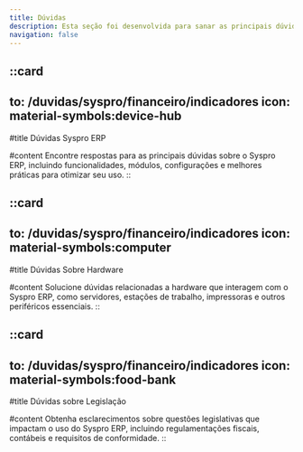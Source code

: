 ```yaml
---
title: Dúvidas
description: Esta seção foi desenvolvida para sanar as principais dúvidas relacionadas ao Syspro ERP ou a equipamentos que estão diretamente relacionados ao mesmo.
navigation: false
---
```


::card
---
to: /duvidas/syspro/financeiro/indicadores
icon: material-symbols:device-hub
---
#title
Dúvidas Syspro ERP

#content
Encontre respostas para as principais dúvidas sobre o Syspro ERP, incluindo funcionalidades, módulos, configurações e melhores práticas para otimizar seu uso.
::

::card
---
to: /duvidas/syspro/financeiro/indicadores
icon: material-symbols:computer
---
#title
Dúvidas Sobre Hardware

#content
Solucione dúvidas relacionadas a hardware que interagem com o Syspro ERP, como servidores, estações de trabalho, impressoras e outros periféricos essenciais.
::

::card
---
to: /duvidas/syspro/financeiro/indicadores
icon: material-symbols:food-bank
---
#title
Dúvidas sobre Legislação

#content
Obtenha esclarecimentos sobre questões legislativas que impactam o uso do Syspro ERP, incluindo regulamentações fiscais, contábeis e requisitos de conformidade.
::
